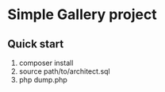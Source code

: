 # Simple Gallery project
## Quick start
1) composer install
2) source path/to/architect.sql
3) php dump.php
